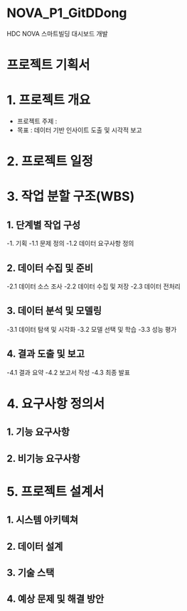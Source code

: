# NOVA_P1_GitDDong

HDC NOVA 스마트빌딩 대시보드 개발

# 프로젝트 기획서

# 1. 프로젝트 개요
- 프로젝트 주제 :
- 목표 : 데이터 기반 인사이트 도출 및 시각적 보고

# 2. 프로젝트 일정

# 3. 작업 분할 구조(WBS)
## 1. 단계별 작업 구성
-1. 기획
-1.1 문제 정의
-1.2 데이터 요구사항 정의

## 2. 데이터 수집 및 준비
-2.1 데이터 소스 조사
-2.2 데이터 수집 및 저장
-2.3 데이터 전처리

## 3. 데이터 분석 및 모델링
-3.1 데이터 탐색 및 시각화
-3.2 모델 선택 및 학습
-3.3 성능 평가

## 4. 결과 도출 및 보고
-4.1 결과 요약
-4.2 보고서 작성
-4.3 최종 발표

# 4. 요구사항 정의서
## 1. 기능 요구사항
## 2. 비기능 요구사항

# 5. 프로젝트 설계서
## 1. 시스템 아키텍쳐
## 2. 데이터 설계
## 3. 기술 스택
## 4. 예상 문제 및 해결 방안
